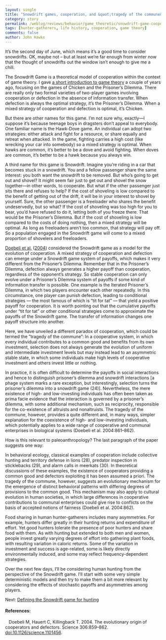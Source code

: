 ```yaml
---
layout: single 
title: "Snowdrift games, cooperation, and &quot;tragedy of the commune&quot;" 
category: story
permalink: /weblog/reviews/behavior/game_theoretic/snowdrift-game-cooperation-intro-2009.html
tags: [hunter-gatherers, life history, cooperation, game theory] 
comments: false 
author: John Hawks 
---
```


<p class="noindent" >It&#8217;s the second day of June, which means it&#8217;s a good time to consider snowdrifts. OK, maybe not &#8211; but at least we&#8217;re far enough from winter now that the thought of snowdrifts out the window isn&#8217;t enough to give me a chill. <p class="indent" >   The Snowdrift Game is a theoretical model of cooperation within the context of game theory. I gave <a  href="http://johnhawks.net/weblog/reviews/behavior/game_theoretic/game_theory_intro_2007.html" >a short introduction to game theory</a> a couple of years ago, focusing on the games of Chicken and the Prisoner&#8217;s Dilemma. There are really only two formal varieties of two-player games involving cooperation or defection in the absence of information transfer. When defection is always the optimal strategy, it&#8217;s the Prisoner&#8217;s Dilemma. When a mixed strategy of cooperation and defection is optimal, it&#8217;s Chicken. <p class="indent" >   But there are other names for this game. I&#8217;m not sure why, exactly&#8212;I suppose it&#8217;s because teenage boys in dragsters don&#8217;t appeal to everybody. One familiar name is the Hawk-Dove game. An individual can adopt two strategies: either attack and fight for a resource, or share equally and retreat when attacked. In the game, fighting carries a high cost (like wrecking your car into somebody) so a mixed strategy is optimal. When hawks are common, it&#8217;s better to be a dove and avoid fighting. When doves are common, it&#8217;s better to be a hawk because you always win. <p class="indent" >   A third name for this game is Snowdrift. Imagine you&#8217;re riding in a car that becomes stuck in a snowdrift. You and a fellow passenger share the same interest: you both want the snowdrift to be removed. But who&#8217;s going to get out and shovel? It might seem fair just to get out and shovel the snow together&#8212;in other words, to cooperate. But what if the other passenger just sits there and refuses to help? If the cost of shoveling is low compared to the benefit of getting out of the drift, it will be in your interest to shovel by yourself. Sure, the other passenger is a freeloader who shares the benefit undeservedly, but so what? If the cost of shoveling was too high for you to bear, you&#8217;d have refused to do it, letting both of you freeze there. That would be the Prisoner&#8217;s Dilemma. But if the cost of shoveling is low compared to the costs of doing nothing, then a mixed strategy will be optimal. As long as freeloaders aren&#8217;t too common, that strategy will pay off. So a population engaged in the Snowdrift game will come to a mixed proportion of shovelers and freeloaders. <p class="indent" >   <a  href="#XDoebeli:2004">Doebeli et&#x00A0;al.</a>&#x00A0;(<a  href="#XDoebeli:2004">2004</a>) considered the Snowdrift game as a model for the evolution of cooperation. A mixed strategy of cooperation and defection can emerge under a Snowdrift game system of payoffs, which makes it very different from the Prisoner&#8217;s Dilemma. Remember that in the Prisoner&#8217;s Dilemma, defection always generates a higher payoff than cooperation, regardless of the opponent&#8217;s strategy. So stable cooperation can only evolve under a Prisoner&#8217;s Dilemma system of payoffs if some kind of information                                                                                                                                      transfer is possible. One example is the Iterated Prisoner&#8217;s Dilemma, in which two players encounter each other repeatedly. In this circumstance, one player can punish defection, leading to conditional strategies &#8212; the most famous of which is &#8220;tit for tat&#8221; &#8212; that yield a positive payoff for cooperation. It is worth pointing out that the <span  class="cmti-10">cumulative </span>payoffs under &#8220;tit for tat&#8221; or other conditional strategies come to approximate the payoffs of the Snowdrift game. The transfer of information changes one payoff structure into another.      <div class="quote">      <p class="noindent" >Here, we have unveiled a different paradox of cooperation, which      could be termed the &#8221;tragedy of the commune&#8221;: In a cooperative      system, in which every individual contributes to a common good      and benefits from its own investment, selection does not always      generate  the  evolution  of  uniform  and  intermediate  investment      levels but may instead lead to an asymmetric stable state, in which      some individuals make high levels of cooperative investment and      others invest little or nothing.</div>      <div class="quote">      <p class="noindent" >In practice, it is often difficult to determine the payoffs in social      interactions  and  hence  to  distinguish  prisoner&#8217;s  dilemma  and      snowdrift  interactions  [a  phage  system  marks  a  rare  exception,      but  interestingly,  selection  turns  the  prisoner&#8217;s  dilemma  into  a      snowdrift  game  (24)].  Nevertheless,  the  mere  existence  of  high-      and low-investing individuals has often been taken as prima facie      evidence that the interaction is governed by a prisoner&#8217;s dilemma,      with some additional mechanism, such as reciprocity, responsible      for the co-existence of altruists and nonaltruists. The tragedy of the      commune, however, provides a quite different and, in many ways,      simpler explanation for the coexistence of high- and low-investing      individuals, which potentially applies to a wide range of cooperative      and  communal  enterprises  in  biological  systems  (Doebeli  et  al.      2004:861&#8211;862).</div> <p class="indent" >   How is this relevant to paleoanthropology? The last paragraph of the paper suggests one way:      <div class="quote">      <p class="noindent" >In  behavioral  ecology,  classical  examples  of  cooperation  include      collective  hunting  and  territory  defense  in  lions  (28),  predator      inspection in sticklebacks (29), and alarm calls in meerkats (30).                                                                                                                                           In  theoretical  discussions  of  these  examples,  the  existence  of      cooperators providing a common good and defectors exploiting it      has been assumed <span  class="cmti-10">a priori</span>. The tragedy of the commune, however,      suggests an evolutionary mechanism for the emergence of distinct      behavioral  patterns  with  differing  degrees  of  provisions  to  the      common good. This mechanism may also apply to cultural evolution      in  human  societies,  in  which  large  differences  in  cooperative      contributions to communal enterprises could give rise to conflicts on      the basis of accepted notions of fairness (Doebeli et al. 2004:862).</div> <p class="indent" >   Food sharing in human hunter-gatherers includes many asymmetries. For example, hunters differ greatly in their hunting returns and expenditure of effort. Yet good hunters tolerate the presence of poor hunters and share food with them. As with hunting but extended to both men and women, people invest greatly varying degrees of effort into gathering plant foods, with resulting variation in caloric returns. Some of the variation in investment and success is age-related, some is likely directly environmentally induced, and some may reflect frequency-dependent strategies. <p class="indent" >   Over the next few days, I&#8217;ll be considering human hunting from the perspective of the Snowdrift game. I&#8217;ll start with some very simple deterministic models and then try to make them a bit more relevant by considering the effects of stochastic payoffs and asymmetries among players. 

Next: <a href="http://johnhawks.net/weblog/reviews/behavior/game_theoretic/snowdrift-hunting-definition-2009.html">Defining the Snowdrift game for hunting</a>

<h4>References:</h4>

<p class="bibitem" ><span class="biblabel"> <a   id="XDoebeli:2004"></a><span class="bibsp">&#x00A0;&#x00A0;&#x00A0;</span></span>Doebeli                                                                                    M,   Hauert C, Killingback T. 2004.  The evolutionary origin of cooperators and   defectors. Science 306:859&#8211;862. <a  href="http://dx.doi.org/10.1126/science.1101456" >doi:10.1126/science.1101456</a>. </p> 

